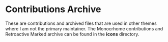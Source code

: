 # Contributions Archive
These are contributions and archived files that are used in other themes where I am not the primary maintainer. The Monocrhome contributions and Retroactive Marked archive can be found in the **icons** directory.
